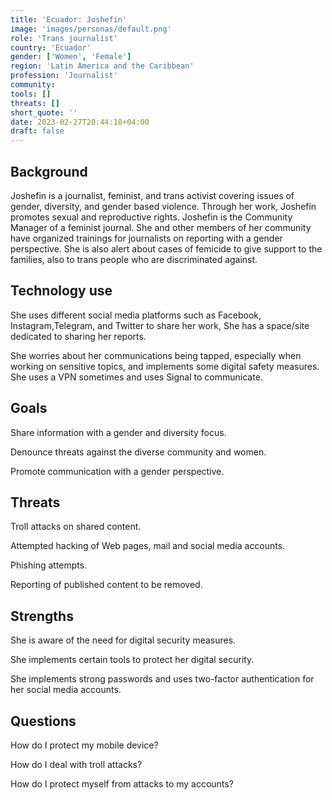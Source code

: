 ```yaml
---
title: 'Ecuador: Joshefin'
image: 'images/personas/default.png'
role: 'Trans journalist'
country: 'Ecuador'
gender: ['Women', 'Female']
region: 'Latin America and the Caribbean'
profession: 'Journalist'
community:
tools: []
threats: []
short_quote: ''
date: 2023-02-27T20:44:18+04:00
draft: false
---
```


## Background

Joshefin is a journalist, feminist, and trans activist covering issues of
gender, diversity,  and gender based violence. Through her work, Joshefin
promotes sexual and reproductive rights. Joshefin is the Community Manager of a
feminist journal. She and other members of her community have organized
trainings for journalists on reporting with a gender perspective. She is also
alert about cases of femicide to give support to the families, also to trans
people who are discriminated against.


## Technology use

She uses different social media platforms such as Facebook, Instagram,Telegram,
and Twitter to share her work, She has a space/site dedicated to sharing her
reports.

She worries about her communications being tapped, especially when working on
sensitive topics, and implements some digital safety measures. She uses a VPN
sometimes and uses Signal to communicate.


## Goals

Share information with a gender and diversity focus.

Denounce threats against the diverse community and women.

Promote communication with a gender perspective.


## Threats

Troll attacks on shared content.

Attempted hacking of Web pages, mail and social media accounts.

Phishing attempts.

Reporting of published content to be removed.


## Strengths

She is aware of the need for digital security measures.

She implements certain tools to protect her digital security.

She implements strong passwords and uses two-factor authentication for her
social media accounts.


## Questions

How do I protect my mobile device?

How do I deal with troll attacks?

How do I protect myself from attacks to my accounts?
